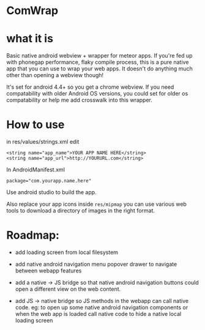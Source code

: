 # ComWrap


# what it is
Basic native android webview + wrapper for meteor apps.
If you're fed up with phonegap performance, flaky compile process, this is a pure native app that you can use to wrap your web apps. It doesn't do anything much other than opening a webview though!

It's set for android 4.4+ so you get a chrome webview. If you need compatability with older Android OS versions, you could set for older os compatability or help me add crosswalk into this wrapper.


# How to use
in res/values/strings.xml edit

    <string name="app_name">YOUR APP NAME HERE</string>
    <string name="app_url">http://YOURURL.com</string>

In AndroidManifest.xml

    package="com.yourapp.name.here"

Use android studio to build the app. 

Also replace your app icons inside `res/mipmap`
you can use various web tools to download a directory of images in the right format.


# Roadmap:

- add loading screen from local filesystem

- add native android navigation menu
popover drawer to navigate between webapp features

- add a native -> JS bridge
so that native android navigation buttons could open a different view on the web content.

- add JS -> native bridge
so JS methods in the webapp can call native code. 
eg: to open up some native android navigation components
or when the web app is loaded call native code to hide a native local loading screen


